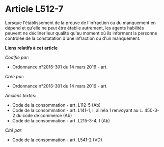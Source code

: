 # Article L512-7

Lorsque l'établissement de la preuve de l'infraction ou du manquement en dépend et qu'elle ne peut être établie autrement,
les agents habilités peuvent ne décliner leur qualité qu'au moment où ils informent la personne contrôlée de la constatation
d'une infraction ou d'un manquement.

**Liens relatifs à cet article**

_Codifié par_:

  - Ordonnance n°2016-301 du 14 mars 2016 - art.

_Créé par_:

  - Ordonnance n°2016-301 du 14 mars 2016 - art.

_Anciens textes_:

  - Code de la consommation - art. L112-5 (Ab)
  - Code de la consommation - art. L141-1, I, alinéa 1 renvoyant au L. 450-3-2 du code de commerce (Ab)
  - Code de la consommation - art. L215-3-4, I (Ab)

_Cité par_:

  - Code de la consommation - art. L541-2 (VD)
